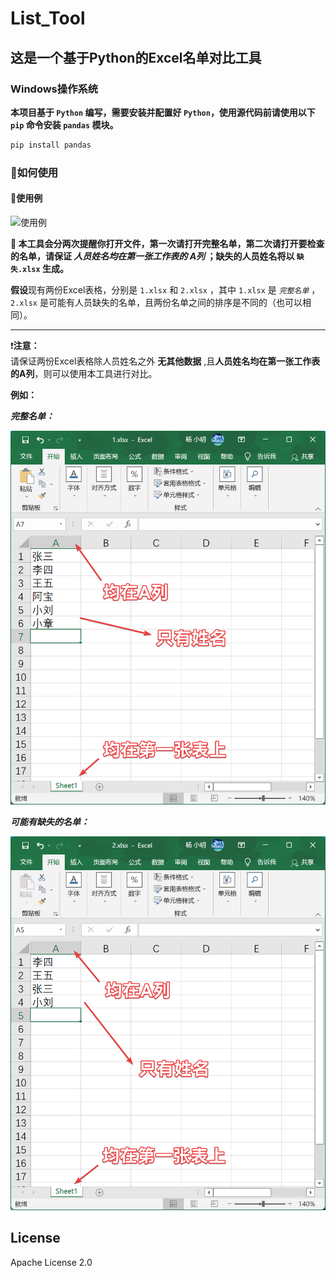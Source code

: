 <!--
 * @Author: QuestionMark001
 * @Date: 2022-03-01 19:46:21
 * @LastEditors: QuestionMark001
 * @LastEditTime: 2022-06-28 12:37:38
 * @FilePath: /LocalProjects/List_Tool/README.md
 * @Description: 
 * 
 * Copyright (c) 2022 by QuestionMark001, All Rights Reserved. 
-->
# List_Tool  

## 这是一个基于Python的Excel名单对比工具  

### Windows操作系统  

**本项目基于 `Python` 编写，需要安装并配置好 `Python`，使用源代码前请使用以下 `pip` 命令安装 `pandas` 模块。**  

```powershell
pip install pandas
```  

### 🍕如何使用  

#### 🎉使用例  

![使用例](img/使用例.gif "使用例")  

**🎈 本工具会分两次提醒你打开文件，第一次请打开完整名单，第二次请打开要检查的名单，请保证 *人员姓名均在第一张工作表的 A列* ；缺失的人员姓名将以 `缺失.xlsx` 生成。**  

**假设**现有两份Excel表格，分别是 `1.xlsx` 和 `2.xlsx` ，其中 `1.xlsx` 是 *`完整名单`* ，`2.xlsx` 是可能有人员缺失的名单，且两份名单之间的排序是不同的（也可以相同）。  

___  

❗**注意：**  
请保证两份Excel表格除人员姓名之外 **无其他数据** ,且**人员姓名均在第一张工作表的A列**，则可以使用本工具进行对比。  

**例如：**  

***完整名单：***  

![完整名单](img/完整名单.png "1.xlsx")  

***可能有缺失的名单：***  

![完整名单](img/可能有缺失的名单.png "2.xlsx")  

## License  

Apache License 2.0  
